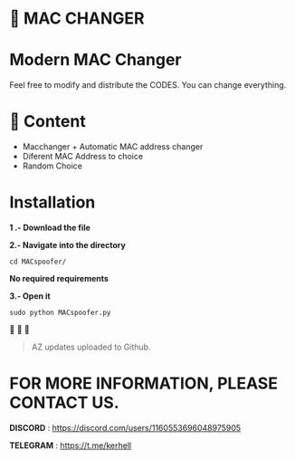 # 🌌 MAC CHANGER

# Modern MAC Changer

Feel free to modify and distribute the CODES. You can change everything.

# 📡  Content

- Macchanger + Automatic MAC address changer
- Diferent MAC Address to choice
- Random Choice


# Installation

**1 .- Download the file**

**2.- Navigate into the directory**
```
cd MACspoofer/
``` 
**No required requirements**

**3.- Open it**

```
sudo python MACspoofer.py
```

👏 👏 👏 

> AZ updates uploaded to Github.


# FOR MORE INFORMATION, PLEASE CONTACT US.

 **DISCORD** : https://discord.com/users/1160553696048975905
 
 **TELEGRAM** : https://t.me/kerhell
